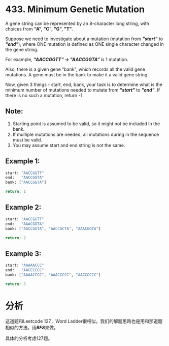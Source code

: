 # 433. Minimum Genetic Mutation

A gene string can be represented by an 8-character long string, with choices from **"A", "C", "G", "T"**.

Suppose we need to investigate about a mutation (mutation from ***"start"*** to ***"end"***), where ONE mutation is defined as ONE single character changed in the gene string.

For example, ***"AACCGGTT" -> "AACCGGTA"*** is 1 mutation.

Also, there is a given gene "bank", which records all the valid gene mutations. A gene must be in the bank to make it a valid gene string.

Now, given 3 things - start, end, bank, your task is to determine what is the minimum number of mutations needed to mutate from ***"start"*** to ***"end"***. If there is no such a mutation, return -1.

## Note:

1. Starting point is assumed to be valid, so it might not be included in the bank.
2. If multiple mutations are needed, all mutations during in the sequence must be valid.
3. You may assume start and end string is not the same.
 

## Example 1:
```Python
start: "AACCGGTT"
end:   "AACCGGTA"
bank: ["AACCGGTA"]

return: 1
``` 

## Example 2:
```Python
start: "AACCGGTT"
end:   "AAACGGTA"
bank: ["AACCGGTA", "AACCGCTA", "AAACGGTA"]

return: 2
```

## Example 3:
```Python
start: "AAAAACCC"
end:   "AACCCCCC"
bank: ["AAAACCCC", "AAACCCCC", "AACCCCCC"]

return: 3
```

# 分析
这道题和Leetcode 127，Word Ladder很相似。我们的解题思路也是用和那道题相似的方法。用***BFS***来做。

具体的分析考虑127题。